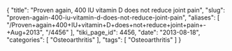 {
    "title": "Proven again, 400 IU vitamin D does not reduce joint pain",
    "slug": "proven-again-400-iu-vitamin-d-does-not-reduce-joint-pain",
    "aliases": [
        "/Proven+again+400+IU+vitamin+D+does+not+reduce+joint+pain+-+Aug+2013",
        "/4456"
    ],
    "tiki_page_id": 4456,
    "date": "2013-08-18",
    "categories": [
        "Osteoarthritis"
    ],
    "tags": [
        "Osteoarthritis"
    ]
}